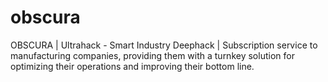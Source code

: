 # obscura
OBSCURA | Ultrahack - Smart Industry Deephack | Subscription service to manufacturing companies, providing them with a turnkey solution for optimizing their operations and improving their bottom line.
